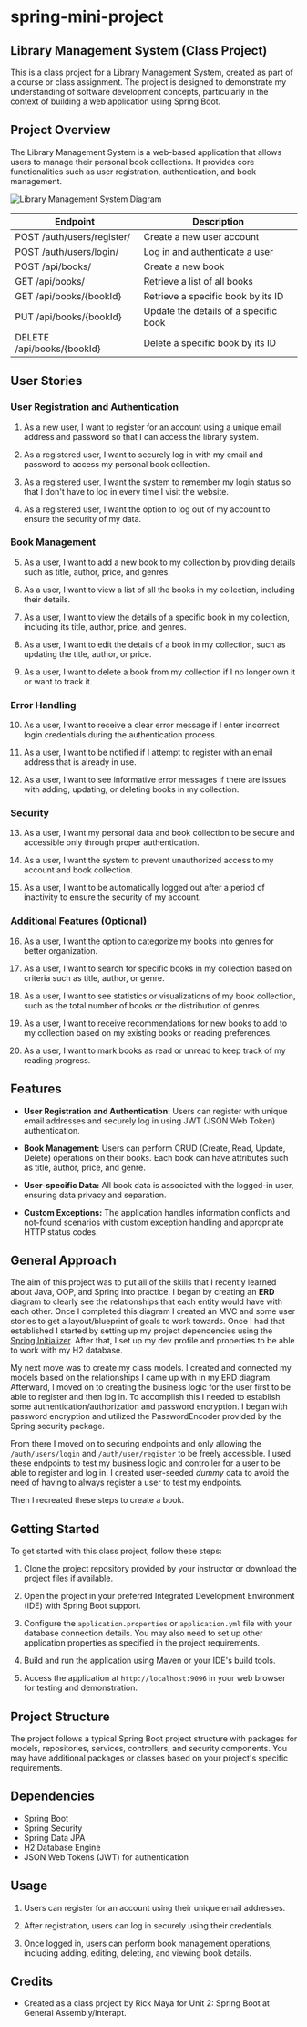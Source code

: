 # spring-mini-project

## Library Management System (Class Project)

This is a class project for a Library Management System, created as part of a course or class assignment. The project is designed to demonstrate my understanding of software development concepts, particularly in the context of building a web application using Spring Boot.

## Project Overview

The Library Management System is a web-based application that allows users to manage their personal book collections. It provides core functionalities such as user registration, authentication, and book management.

![Library Management System Diagram](https://github.com/rickstylz01/spring-mini-project/assets/27748809/9428aa1c-3c28-43cc-8e95-bb62af30908d)


| Endpoint                     | Description                               |
|------------------------------|-------------------------------------------|
| POST /auth/users/register/    | Create a new user account                  |
| POST /auth/users/login/       | Log in and authenticate a user             |
| POST /api/books/              | Create a new book                          |
| GET /api/books/               | Retrieve a list of all books               |
| GET /api/books/{bookId}       | Retrieve a specific book by its ID         |
| PUT /api/books/{bookId}       | Update the details of a specific book      |
| DELETE /api/books/{bookId}    | Delete a specific book by its ID           |




## User Stories
### User Registration and Authentication

1. As a new user, I want to register for an account using a unique email address and password so that I can access the library system.

2. As a registered user, I want to securely log in with my email and password to access my personal book collection.

3. As a registered user, I want the system to remember my login status so that I don't have to log in every time I visit the website.

4. As a registered user, I want the option to log out of my account to ensure the security of my data.

### Book Management

5. As a user, I want to add a new book to my collection by providing details such as title, author, price, and genres.

6. As a user, I want to view a list of all the books in my collection, including their details.

7. As a user, I want to view the details of a specific book in my collection, including its title, author, price, and genres.

8. As a user, I want to edit the details of a book in my collection, such as updating the title, author, or price.

9. As a user, I want to delete a book from my collection if I no longer own it or want to track it.

### Error Handling

10. As a user, I want to receive a clear error message if I enter incorrect login credentials during the authentication process.

11. As a user, I want to be notified if I attempt to register with an email address that is already in use.

12. As a user, I want to see informative error messages if there are issues with adding, updating, or deleting books in my collection.

### Security

13. As a user, I want my personal data and book collection to be secure and accessible only through proper authentication.

14. As a user, I want the system to prevent unauthorized access to my account and book collection.

15. As a user, I want to be automatically logged out after a period of inactivity to ensure the security of my account.

### Additional Features (Optional)

16. As a user, I want the option to categorize my books into genres for better organization.

17. As a user, I want to search for specific books in my collection based on criteria such as title, author, or genre.

18. As a user, I want to see statistics or visualizations of my book collection, such as the total number of books or the distribution of genres.

19. As a user, I want to receive recommendations for new books to add to my collection based on my existing books or reading preferences.

20. As a user, I want to mark books as read or unread to keep track of my reading progress.



## Features

- **User Registration and Authentication:** Users can register with unique email addresses and securely log in using JWT (JSON Web Token) authentication.

- **Book Management:** Users can perform CRUD (Create, Read, Update, Delete) operations on their books. Each book can have attributes such as title, author, price, and genre.

- **User-specific Data:** All book data is associated with the logged-in user, ensuring data privacy and separation.

- **Custom Exceptions:** The application handles information conflicts and not-found scenarios with custom exception handling and appropriate HTTP status codes.

## General Approach

The aim of this project was to put all of the skills that I recently learned about Java, OOP, and Spring into practice. 
I began by creating an **ERD** diagram to clearly see the relationships that each entity would have with each other. 
Once I completed this diagram I created an MVC and some user stories to get a layout/blueprint of goals to work towards.
Once I had that established I started by setting up my project dependencies using the [Spring Initializer](https://start.spring.io/).
After that, I set up my dev profile and properties to be able to work with my H2 database. 

My next move was to create my class models. I created and connected my models based on the relationships I came up with in my ERD diagram.   
Afterward, I moved on to creating the business logic for the user first to be able to register and then log in. To accomplish this I needed to establish some authentication/authorization and password encryption.
I began with password encryption and utilized the PasswordEncoder provided by the Spring security package.  

From there I moved on to securing endpoints and only allowing the `/auth/users/login` and `/auth/user/register` to be freely accessible. I used these endpoints to test my business logic and controller for a user to be able to register and log in.
I created user-seeded _dummy_ data to avoid the need of having to always register a user to test my endpoints.

Then I recreated these steps to create a book.


## Getting Started

To get started with this class project, follow these steps:

1. Clone the project repository provided by your instructor or download the project files if available.

2. Open the project in your preferred Integrated Development Environment (IDE) with Spring Boot support.

3. Configure the `application.properties` or `application.yml` file with your database connection details. You may also need to set up other application properties as specified in the project requirements.

4. Build and run the application using Maven or your IDE's build tools.

5. Access the application at `http://localhost:9096` in your web browser for testing and demonstration.

## Project Structure

The project follows a typical Spring Boot project structure with packages for models, repositories, services, controllers, and security components. You may have additional packages or classes based on your project's specific requirements.

## Dependencies

- Spring Boot
- Spring Security
- Spring Data JPA
- H2 Database Engine
- JSON Web Tokens (JWT) for authentication

## Usage

1. Users can register for an account using their unique email addresses.

2. After registration, users can log in securely using their credentials.

3. Once logged in, users can perform book management operations, including adding, editing, deleting, and viewing book details.

## Credits

- Created as a class project by Rick Maya for Unit 2: Spring Boot at General Assembly/Interapt.

